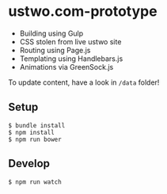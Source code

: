 # ustwo.com-prototype

  * Building using Gulp
  * CSS stolen from live ustwo site
  * Routing using Page.js
  * Templating using Handlebars.js
  * Animations via GreenSock.js

To update content, have a look in `/data` folder!

## Setup

    $ bundle install
    $ npm install
    $ npm run bower

## Develop

    $ npm run watch
